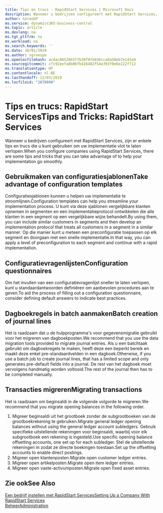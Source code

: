 ```yaml
---
title: Tips en trucs - RapidStart Services | Microsoft Docs
description: Wanneer u bedrijven configureert met RapidStart Services, zijn er enkele tips en trucs die u kunt gebruiken om uw implementatie vlot te laten verlopen.
author: SorenGP
ms.service: dynamics365-business-central
ms.topic: article
ms.devlang: na
ms.tgt_pltfrm: na
ms.workload: na
ms.search.keywords: ''
ms.date: 10/01/2019
ms.author: sgroespe
ms.openlocfilehash: acdac865286577b30f9fe036cca8a50eb7e143a0
ms.sourcegitcommit: cfc92eefa8b06fb426482f54e393f0e6e222f712
ms.translationtype: HT
ms.contentlocale: nl-BE
ms.lasthandoff: 12/03/2019
ms.locfileid: "2878998"
---
```

# <a name="tips-and-tricks-rapidstart-services"></a><span data-ttu-id="623f3-103">Tips en trucs: RapidStart Services</span><span class="sxs-lookup"><span data-stu-id="623f3-103">Tips and Tricks: RapidStart Services</span></span>
<span data-ttu-id="623f3-104">Wanneer u bedrijven configureert met RapidStart Services, zijn er enkele tips en trucs die u kunt gebruiken om uw implementatie vlot te laten verlopen.</span><span class="sxs-lookup"><span data-stu-id="623f3-104">When you configure companies using RapidStart Services, there are some tips and tricks that you can take advantage of to help your implementation go smoothly.</span></span>  

## <a name="take-advantage-of-configuration-templates"></a><span data-ttu-id="623f3-105">Gebruikmaken van configuratiesjablonen</span><span class="sxs-lookup"><span data-stu-id="623f3-105">Take advantage of configuration templates</span></span>  
<span data-ttu-id="623f3-106">Configuratiesjablonen kunnen u helpen uw implementatie te stroomlijnen.</span><span class="sxs-lookup"><span data-stu-id="623f3-106">Configuration templates can help you streamline your implementation process.</span></span> <span data-ttu-id="623f3-107">U kunt via deze sjablonen vergelijkbare klanten opnemen in segmenten en een implementatieprotocol ontwikkelen die alle klanten in een segment op een vergelijkbare wijze behandelt.</span><span class="sxs-lookup"><span data-stu-id="623f3-107">By using them, you can include similar customers in segments and then develop an implementation protocol that treats all customers in a segment in a similar manner.</span></span> <span data-ttu-id="623f3-108">Op die manier kunt u meteen een preconfiguratie toepassen op elk segment en doorgaan met een snelle implementatie.</span><span class="sxs-lookup"><span data-stu-id="623f3-108">In that way, you can apply a level of preconfiguration to each segment and continue with a rapid implementation.</span></span>  

## <a name="configuration-questionnaires"></a><span data-ttu-id="623f3-109">Configuratievragenlijsten</span><span class="sxs-lookup"><span data-stu-id="623f3-109">Configuration questionnaires</span></span>  
<span data-ttu-id="623f3-110">Om het invullen van een configuratievragenlijst sneller te laten verlopen, kunt u standaardantwoorden definiëren om aanbevolen procedures aan te geven.</span><span class="sxs-lookup"><span data-stu-id="623f3-110">To aid the process of filling out a configuration questionnaire, consider defining default answers to indicate best practices.</span></span>  

## <a name="batch-creation-of-journal-lines"></a><span data-ttu-id="623f3-111">Dagboekregels in batch aanmaken</span><span class="sxs-lookup"><span data-stu-id="623f3-111">Batch creation of journal lines</span></span>  
<span data-ttu-id="623f3-112">Het is raadzaam dat u de hulpprogramma's voor gegevensmigratie gebruikt voor het migreren van dagboekposten.</span><span class="sxs-lookup"><span data-stu-id="623f3-112">We recommend that you use the data migration tools provided to migrate journal entries.</span></span> <span data-ttu-id="623f3-113">Als u een batchtaak gebruikt om dagboekregels te maken, heeft deze een beperkt bereik en maakt deze enkel pre-standaardvelden in een dagboek.</span><span class="sxs-lookup"><span data-stu-id="623f3-113">Otherwise, if you use a batch job to create journal lines, that has a limited scope and only generates pre-default fields into a journal.</span></span> <span data-ttu-id="623f3-114">De rest van het dagboek moet vervolgens handmatig worden voltooid.</span><span class="sxs-lookup"><span data-stu-id="623f3-114">The rest of the journal then has to be completed manually.</span></span>  

## <a name="migrating-transactions"></a><span data-ttu-id="623f3-115">Transacties migreren</span><span class="sxs-lookup"><span data-stu-id="623f3-115">Migrating transactions</span></span>  
<span data-ttu-id="623f3-116">Het is raadzaam om beginsaldi in de volgende volgorde te migreren.</span><span class="sxs-lookup"><span data-stu-id="623f3-116">We recommend that you migrate opening balances in the following order.</span></span>  

1.  <span data-ttu-id="623f3-117">Migreer beginsaldi uit het grootboek zonder de subgrootboeken van de grootboekrekening te gebruiken.</span><span class="sxs-lookup"><span data-stu-id="623f3-117">Migrate general ledger opening balances without using the general ledger account subledgers.</span></span> <span data-ttu-id="623f3-118">Gebruik specifieke uitstellende rekeningen voor beginsaldi, waarbij voor elk subgrootboek een rekening is ingesteld.</span><span class="sxs-lookup"><span data-stu-id="623f3-118">Use specific opening balance offsetting accounts, one set up for each subledger.</span></span> <span data-ttu-id="623f3-119">Stel de uitstellende rekeningen in zodat ze directe boekingen toestaan.</span><span class="sxs-lookup"><span data-stu-id="623f3-119">Set up the offsetting accounts to enable direct postings.</span></span>  
2.  <span data-ttu-id="623f3-120">Migreer open klantenposten.</span><span class="sxs-lookup"><span data-stu-id="623f3-120">Migrate open customer ledger entries.</span></span>  
3.  <span data-ttu-id="623f3-121">Migreer open artikelposten.</span><span class="sxs-lookup"><span data-stu-id="623f3-121">Migrate open item ledger entries.</span></span>  
4.  <span data-ttu-id="623f3-122">Migreer open vaste-activumposten.</span><span class="sxs-lookup"><span data-stu-id="623f3-122">Migrate open fixed asset entries.</span></span>  

## <a name="see-also"></a><span data-ttu-id="623f3-123">Zie ook</span><span class="sxs-lookup"><span data-stu-id="623f3-123">See Also</span></span>  
[<span data-ttu-id="623f3-124">Een bedrijf instellen met RapidStart Services</span><span class="sxs-lookup"><span data-stu-id="623f3-124">Setting Up a Company With RapidStart Services</span></span>](admin-set-up-a-company-with-rapidstart.md)  
[<span data-ttu-id="623f3-125">Beheer</span><span class="sxs-lookup"><span data-stu-id="623f3-125">Administration</span></span>](admin-setup-and-administration.md)
